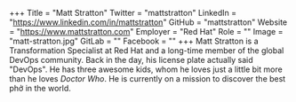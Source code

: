 +++
Title = "Matt Stratton"
Twitter = "mattstratton"
LinkedIn = "https://www.linkedin.com/in/mattstratton"
GitHub = "mattstratton"
Website = "https://www.mattstratton.com"
Employer = "Red Hat"
Role = ""
Image = "matt-stratton.jpg"
GitLab = ""
Facebook = ""
+++
Matt Stratton is a Transformation Specialist at Red Hat and a long-time member of the global DevOps community. Back in the day, his license plate actually said  &#34;DevOps&#34;. He has three awesome kids, whom he loves just a little bit more than he loves *Doctor Who*. He is currently on a mission to discover the best phở in the world.